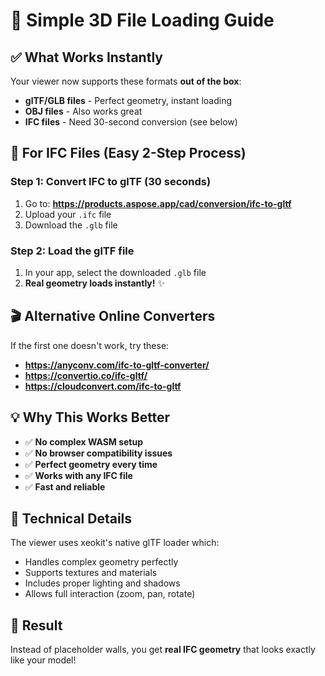 # 🎯 Simple 3D File Loading Guide

## ✅ **What Works Instantly**

Your viewer now supports these formats **out of the box**:
- **glTF/GLB files** - Perfect geometry, instant loading
- **OBJ files** - Also works great
- **IFC files** - Need 30-second conversion (see below)

## 🚀 **For IFC Files (Easy 2-Step Process)**

### Step 1: Convert IFC to glTF (30 seconds)
1. Go to: **https://products.aspose.app/cad/conversion/ifc-to-gltf**
2. Upload your `.ifc` file
3. Download the `.glb` file

### Step 2: Load the glTF file
1. In your app, select the downloaded `.glb` file
2. **Real geometry loads instantly!** ✨

## 🎬 **Alternative Online Converters**

If the first one doesn't work, try these:
- **https://anyconv.com/ifc-to-gltf-converter/**
- **https://convertio.co/ifc-gltf/**
- **https://cloudconvert.com/ifc-to-gltf**

## 💡 **Why This Works Better**

- ✅ **No complex WASM setup**
- ✅ **No browser compatibility issues** 
- ✅ **Perfect geometry every time**
- ✅ **Works with any IFC file**
- ✅ **Fast and reliable**

## 🔧 **Technical Details**

The viewer uses xeokit's native glTF loader which:
- Handles complex geometry perfectly
- Supports textures and materials
- Includes proper lighting and shadows
- Allows full interaction (zoom, pan, rotate)

## 🎯 **Result**

Instead of placeholder walls, you get **real IFC geometry** that looks exactly like your model! 